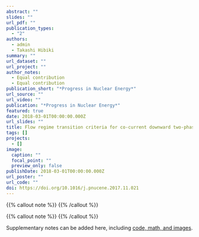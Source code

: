 ```yaml
---
abstract: ""
slides: ""
url_pdf: ""
publication_types:
  - "2"
authors:
  - admin
  - Takashi Hibiki
summary: ""
url_dataset: ""
url_project: ""
author_notes:
  - Equal contribution
  - Equal contribution
publication_short: "*Progress in Nuclear Energy*"
url_source: ""
url_video: ""
publication: "*Progress in Nuclear Energy*"
featured: true
date: 2018-03-01T00:00:00.000Z
url_slides: ""
title: Flow regime transition criteria for co-current downward two-phase flow
tags: []
projects:
  - []
image:
  caption: ""
  focal_point: ""
  preview_only: false
publishDate: 2018-03-01T00:00:00.000Z
url_poster: ""
url_code: ""
doi: https://doi.org/10.1016/j.pnucene.2017.11.021
---
```


{{% callout note %}}
{{% /callout %}}

{{% callout note %}}
{{% /callout %}}

Supplementary notes can be added here, including [code, math, and images](https://wowchemy.com/docs/writing-markdown-latex/).

